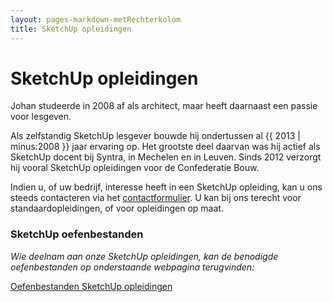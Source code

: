 ```yaml
---
layout: pages-markdown-metRechterkolom
title: SketchUp opleidingen
---
```


# SketchUp opleidingen

Johan studeerde in 2008 af als architect, maar heeft daarnaast een passie voor lesgeven.

Als zelfstandig SketchUp lesgever bouwde hij ondertussen al {{ 2013 | minus:2008 }} jaar ervaring op.
Het grootste deel daarvan was hij actief als SketchUp docent bij Syntra, in Mechelen en in Leuven.
Sinds 2012 verzorgt hij vooral SketchUp opleidingen voor de Confederatie Bouw.

Indien u, of uw bedrijf, interesse heeft in een SketchUp opleiding, kan u ons steeds contacteren via het [contactformulier][].
U kan bij ons terecht voor standaardopleidingen, of voor opleidingen op maat. 

### SketchUp oefenbestanden

_Wie deelnam aan onze SketchUp opleidingen, kan de benodigde oefenbestanden op onderstaande webpagina terugvinden:_

[Oefenbestanden SketchUp opleidingen][]

[contactformulier]: /contact.html
[Oefenbestanden SketchUp opleidingen]: /oefenbestanden.html